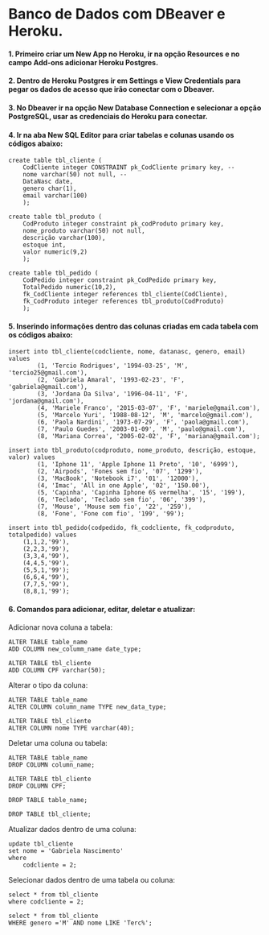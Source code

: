 # Banco de Dados com DBeaver e Heroku.

#### 1. Primeiro criar um New App no Heroku, ir na opção Resources e no campo Add-ons adicionar Heroku Postgres.

#### 2. Dentro de Heroku Postgres ir em Settings e View Credentials para pegar os dados de acesso que irão conectar com o Dbeaver.

#### 3. No Dbeaver ir na opção New Database Connection e selecionar a opção PostgreSQL, usar as credenciais do Heroku para conectar.

#### 4. Ir na aba New SQL Editor para criar tabelas e colunas usando os códigos abaixo:

```
create table tbl_cliente (
	CodCliente integer CONSTRAINT pk_CodCliente primary key, -- 
	nome varchar(50) not null, -- 
	DataNasc date,
	genero char(1),
	email varchar(100)
	);

create table tbl_produto (
	CodProduto integer constraint pk_codProduto primary key,
	nome_produto varchar(50) not null,
	descrição varchar(100),
	estoque int,
	valor numeric(9,2)
	);
	
create table tbl_pedido (
	CodPedido integer constraint pk_CodPedido primary key,
	TotalPedido numeric(10,2),
	fk_CodCliente integer references tbl_cliente(CodCliente),
	fk_CodProduto integer references tbl_produto(CodProduto)
	);
```	
	

	
	
#### 5. Inserindo informações dentro das colunas criadas em cada tabela com os códigos abaixo:

```
insert into tbl_cliente(codcliente, nome, datanasc, genero, email) values 
        (1, 'Tercio Rodrigues', '1994-03-25', 'M', 'tercio25@gmail.com'),
        (2, 'Gabriela Amaral', '1993-02-23', 'F', 'gabriela@gmail.com'),
        (3, 'Jordana Da Silva', '1996-04-11', 'F', 'jordana@gmail.com'),
        (4, 'Mariele Franco', '2015-03-07', 'F', 'mariele@gmail.com'),
        (5, 'Marcelo Yuri', '1988-08-12', 'M', 'marcelo@gmail.com'),
        (6, 'Paola Nardini', '1973-07-29', 'F', 'paola@gmail.com'),
        (7, 'Paulo Guedes', '2003-01-09', 'M', 'paulo@gmail.com'),
        (8, 'Mariana Correa', '2005-02-02', 'F', 'mariana@gmail.com');
	
insert into tbl_produto(codproduto, nome_produto, descrição, estoque, valor) values 
        (1, 'Iphone 11', 'Apple Iphone 11 Preto', '10', '6999'),
        (2, 'Airpods', 'Fones sem fio', '07', '1299'),
        (3, 'MacBook', 'Notebook i7', '01', '12000'),
        (4, 'Imac', 'All in one Apple', '02', '150.00'),
        (5, 'Capinha', 'Capinha Iphone 6S vermelha', '15', '199'),
        (6, 'Teclado', 'Teclado sem fio', '06', '399'),
        (7, 'Mouse', 'Mouse sem fio', '22', '259'),
        (8, 'Fone', 'Fone com fio', '199', '99');
 
insert into tbl_pedido(codpedido, fk_codcliente, fk_codproduto, totalpedido) values
	(1,1,2,'99'),
	(2,2,3,'99'),
	(3,3,4,'99'),
	(4,4,5,'99'),
	(5,5,1,'99');
	(6,6,4,'99'),
	(7,7,5,'99'),
	(8,8,1,'99');
```	

#### 6. Comandos para adicionar, editar, deletar e atualizar:

Adicionar nova coluna a tabela:
```
ALTER TABLE table_name
ADD COLUMN new_columm_name date_type;

ALTER TABLE tbl_cliente
ADD COLUMN CPF varchar(50);
```

Alterar o tipo da coluna:
```
ALTER TABLE table_name
ALTER COLUMN column_name TYPE new_data_type;

ALTER TABLE tbl_cliente
ALTER COLUMN nome TYPE varchar(40);
```

Deletar uma coluna ou tabela:
```
ALTER TABLE table_name
DROP COLUMN column_name;

ALTER TABLE tbl_cliente
DROP COLUMN CPF;

DROP TABLE table_name;

DROP TABLE tbl_cliente;
```

Atualizar dados dentro de uma coluna:
```
update tbl_cliente
set nome = 'Gabriela Nascimento'
where
	codcliente = 2;
```

Selecionar dados dentro de uma tabela ou coluna:
```
select * from tbl_cliente
where codcliente = 2;

select * from tbl_cliente
WHERE genero ='M' AND nome LIKE 'Terc%';
```







	
	






